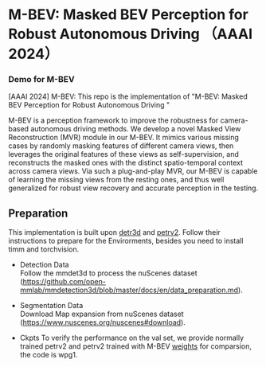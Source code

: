 # M-BEV: Masked BEV Perception for Robust Autonomous Driving （AAAI 2024）
### Demo for M-BEV ###
[AAAI 2024] M-BEV: This repo is the implementation of "M-BEV: Masked BEV Perception for Robust Autonomous Driving "


M-BEV is a perception framework to improve the robustness for camera-based autonomous driving methods.
We develop a novel Masked View Reconstruction (MVR) module in our M-BEV. It mimics various missing cases by randomly masking features of different camera views, then leverages the original features of these views as self-supervision, and reconstructs the masked ones with the distinct spatio-temporal context across camera views. Via such a plug-and-play MVR, our M-BEV is capable of learning the missing
views from the resting ones, and thus well generalized for robust view recovery and accurate perception in the testing.


## Preparation
This implementation is built upon [detr3d](https://github.com/WangYueFt/detr3d/blob/main/README.md) and [petrv2](https://github.com/megvii-research/PETR/edit/main/README.md). Follow their instructions to prepare for the Envirorments, besides you need to install timm and torchvision.

* Detection Data   
Follow the mmdet3d to process the nuScenes dataset (https://github.com/open-mmlab/mmdetection3d/blob/master/docs/en/data_preparation.md).

* Segmentation Data  
Download Map expansion from nuScenes dataset (https://www.nuscenes.org/nuscenes#download).

* Ckpts 
To verify the performance on the val set, we provide normally trained petrv2 and petrv2 trained with M-BEV [weights](https://pan.baidu.com/s/10J98exFM1nozD8cUh7zuTQ) for comparsion, the code is wpg1.
